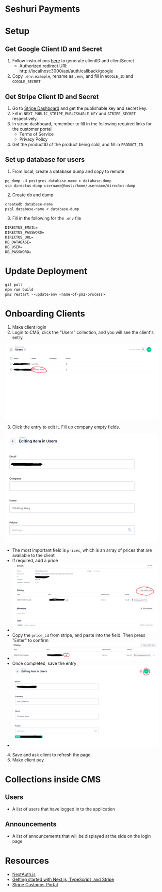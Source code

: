 # Seshuri Payments

# Setup

## Get Google Client ID and Secret 

1. Follow instructions [here](https://www.balbooa.com/gridbox-documentation/how-to-get-google-client-id-and-client-secret) to generate clientID and clientSecret
   - Authorized redirect URI: http://localhost:3000/api/auth/callback/google
2. Copy `.env.example`, rename as `.env`, and fill in `GOOGLE_ID` and `GOOGLE_SECRET`

## Get Stripe Client ID and Secret

1. Go to [Stripe Dashboard](https://dashboard.stripe.com/dashboard) and get the publishable key and secret key. 
2. Fill in `NEXT_PUBLIC_STRIPE_PUBLISHABLE_KEY` and `STRIPE_SECRET` respectively.
3. In stripe dashboard, remember to fill in the following required links for the customer portal
   - Terms of Service
   - Privacy Policy
4. Get the productID of the product being sold, and fill in `PRODUCT_ID`

## Set up database for users

1. From local, create a database dump and copy to remote

```
pg_dump -U postgres database-name > database-dump 
scp directus-dump username@host:/home/username/directus-dump
```

2. Create db and dump

```
createdb database-name
psql database-name < database-dump 
```

3. Fill in the following for the `.env` file

```
DIRECTUS_EMAIL=
DIRECTUS_PASSWORD=
DIRECTUS_URL=
DB_DATABASE=
DB_USER=
DB_PASSWORD=
```

# Update Deployment

```
git pull
npm run build
pm2 restart --update-env <name-of-pm2-process>
```



# Onboarding Clients

1. Make client login
2. Login to CMS, click the "Users" collection, and you will see the client's entry

![New user inside CMS](screenshots/new_user.png)

3. Click the entry to edit it. Fill up company empty fields.

![](screenshots/fill_up_client_details.png)

   - The most important field is `prices`, which is an array of prices that are available to the client
   - If required, add a price
   - ![](screenshots/add_price.png)
   - Copy the `price_id` from stripe, and paste into the field. Then press "Enter" to confirm
   - ![](screenshots/copy_price_id.png)
   - Once completed, save the entry
   - ![](screenshots/completed_client_details.png)


4. Save and ask client to refresh the page
5. Make client pay

# Collections inside CMS

## Users
- A list of users that have logged in to the application

## Announcements
- A list of announcements that will be displayed at the side on the login page

# Resources
- [NextAuth.js](https://next-auth.js.org/)
- [Getting started with Next.js, TypeScript, and Stripe](https://www.youtube.com/watch?v=sPUSu19tZHg)
- [Stripe Customer Portal](https://stripe.com/docs/billing/subscriptions/customer-portal)

